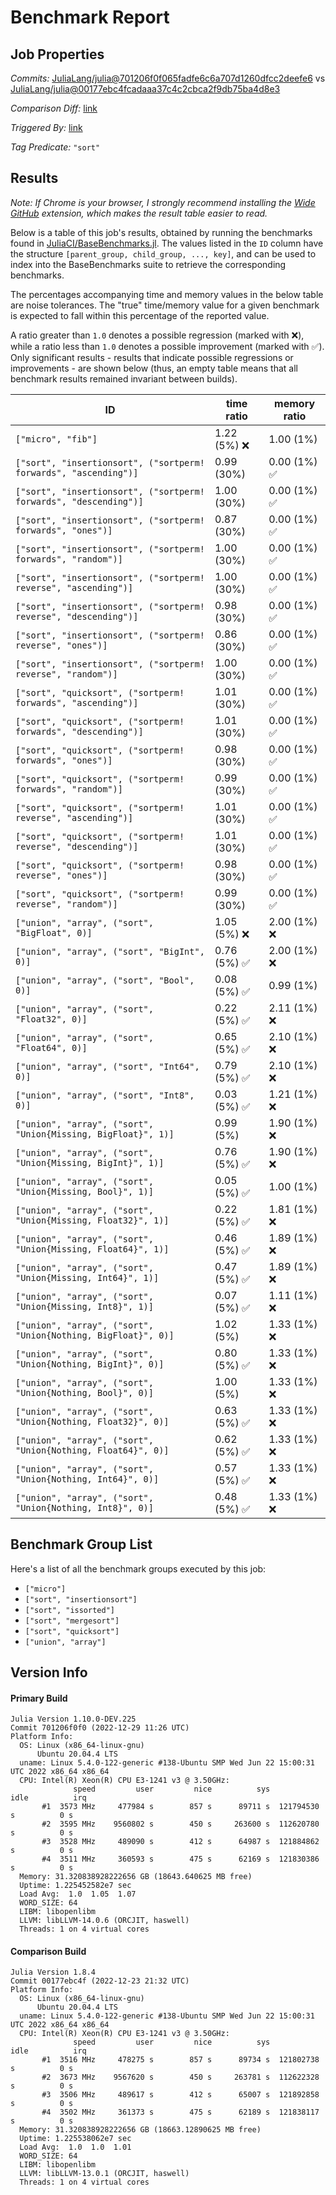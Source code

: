 # Benchmark Report

## Job Properties

*Commits:* [JuliaLang/julia@701206f0f065fadfe6c6a707d1260dfcc2deefe6](https://github.com/JuliaLang/julia/commit/701206f0f065fadfe6c6a707d1260dfcc2deefe6) vs [JuliaLang/julia@00177ebc4fcadaaa37c4c2cbca2f9db75ba4d8e3](https://github.com/JuliaLang/julia/commit/00177ebc4fcadaaa37c4c2cbca2f9db75ba4d8e3)

*Comparison Diff:* [link](https://github.com/JuliaLang/julia/compare/00177ebc4fcadaaa37c4c2cbca2f9db75ba4d8e3..701206f0f065fadfe6c6a707d1260dfcc2deefe6)

*Triggered By:* [link](https://github.com/JuliaLang/julia/pull/47973#issuecomment-1367419131)

*Tag Predicate:* `"sort"`

## Results

*Note: If Chrome is your browser, I strongly recommend installing the [Wide GitHub](https://chrome.google.com/webstore/detail/wide-github/kaalofacklcidaampbokdplbklpeldpj?hl=en)
extension, which makes the result table easier to read.*

Below is a table of this job's results, obtained by running the benchmarks found in
[JuliaCI/BaseBenchmarks.jl](https://github.com/JuliaCI/BaseBenchmarks.jl). The values
listed in the `ID` column have the structure `[parent_group, child_group, ..., key]`,
and can be used to index into the BaseBenchmarks suite to retrieve the corresponding
benchmarks.

The percentages accompanying time and memory values in the below table are noise tolerances. The "true"
time/memory value for a given benchmark is expected to fall within this percentage of the reported value.

A ratio greater than `1.0` denotes a possible regression (marked with :x:), while a ratio less
than `1.0` denotes a possible improvement (marked with :white_check_mark:). Only significant results - results
that indicate possible regressions or improvements - are shown below (thus, an empty table means that all
benchmark results remained invariant between builds).

| ID | time ratio | memory ratio |
|----|------------|--------------|
| `["micro", "fib"]` | 1.22 (5%) :x: | 1.00 (1%)  |
| `["sort", "insertionsort", ("sortperm! forwards", "ascending")]` | 0.99 (30%)  | 0.00 (1%) :white_check_mark: |
| `["sort", "insertionsort", ("sortperm! forwards", "descending")]` | 1.00 (30%)  | 0.00 (1%) :white_check_mark: |
| `["sort", "insertionsort", ("sortperm! forwards", "ones")]` | 0.87 (30%)  | 0.00 (1%) :white_check_mark: |
| `["sort", "insertionsort", ("sortperm! forwards", "random")]` | 1.00 (30%)  | 0.00 (1%) :white_check_mark: |
| `["sort", "insertionsort", ("sortperm! reverse", "ascending")]` | 1.00 (30%)  | 0.00 (1%) :white_check_mark: |
| `["sort", "insertionsort", ("sortperm! reverse", "descending")]` | 0.98 (30%)  | 0.00 (1%) :white_check_mark: |
| `["sort", "insertionsort", ("sortperm! reverse", "ones")]` | 0.86 (30%)  | 0.00 (1%) :white_check_mark: |
| `["sort", "insertionsort", ("sortperm! reverse", "random")]` | 1.00 (30%)  | 0.00 (1%) :white_check_mark: |
| `["sort", "quicksort", ("sortperm! forwards", "ascending")]` | 1.01 (30%)  | 0.00 (1%) :white_check_mark: |
| `["sort", "quicksort", ("sortperm! forwards", "descending")]` | 1.01 (30%)  | 0.00 (1%) :white_check_mark: |
| `["sort", "quicksort", ("sortperm! forwards", "ones")]` | 0.98 (30%)  | 0.00 (1%) :white_check_mark: |
| `["sort", "quicksort", ("sortperm! forwards", "random")]` | 0.99 (30%)  | 0.00 (1%) :white_check_mark: |
| `["sort", "quicksort", ("sortperm! reverse", "ascending")]` | 1.01 (30%)  | 0.00 (1%) :white_check_mark: |
| `["sort", "quicksort", ("sortperm! reverse", "descending")]` | 1.01 (30%)  | 0.00 (1%) :white_check_mark: |
| `["sort", "quicksort", ("sortperm! reverse", "ones")]` | 0.98 (30%)  | 0.00 (1%) :white_check_mark: |
| `["sort", "quicksort", ("sortperm! reverse", "random")]` | 0.99 (30%)  | 0.00 (1%) :white_check_mark: |
| `["union", "array", ("sort", "BigFloat", 0)]` | 1.05 (5%) :x: | 2.00 (1%) :x: |
| `["union", "array", ("sort", "BigInt", 0)]` | 0.76 (5%) :white_check_mark: | 2.00 (1%) :x: |
| `["union", "array", ("sort", "Bool", 0)]` | 0.08 (5%) :white_check_mark: | 0.99 (1%)  |
| `["union", "array", ("sort", "Float32", 0)]` | 0.22 (5%) :white_check_mark: | 2.11 (1%) :x: |
| `["union", "array", ("sort", "Float64", 0)]` | 0.65 (5%) :white_check_mark: | 2.10 (1%) :x: |
| `["union", "array", ("sort", "Int64", 0)]` | 0.79 (5%) :white_check_mark: | 2.10 (1%) :x: |
| `["union", "array", ("sort", "Int8", 0)]` | 0.03 (5%) :white_check_mark: | 1.21 (1%) :x: |
| `["union", "array", ("sort", "Union{Missing, BigFloat}", 1)]` | 0.99 (5%)  | 1.90 (1%) :x: |
| `["union", "array", ("sort", "Union{Missing, BigInt}", 1)]` | 0.76 (5%) :white_check_mark: | 1.90 (1%) :x: |
| `["union", "array", ("sort", "Union{Missing, Bool}", 1)]` | 0.05 (5%) :white_check_mark: | 1.00 (1%)  |
| `["union", "array", ("sort", "Union{Missing, Float32}", 1)]` | 0.22 (5%) :white_check_mark: | 1.81 (1%) :x: |
| `["union", "array", ("sort", "Union{Missing, Float64}", 1)]` | 0.46 (5%) :white_check_mark: | 1.89 (1%) :x: |
| `["union", "array", ("sort", "Union{Missing, Int64}", 1)]` | 0.47 (5%) :white_check_mark: | 1.89 (1%) :x: |
| `["union", "array", ("sort", "Union{Missing, Int8}", 1)]` | 0.07 (5%) :white_check_mark: | 1.11 (1%) :x: |
| `["union", "array", ("sort", "Union{Nothing, BigFloat}", 0)]` | 1.02 (5%)  | 1.33 (1%) :x: |
| `["union", "array", ("sort", "Union{Nothing, BigInt}", 0)]` | 0.80 (5%) :white_check_mark: | 1.33 (1%) :x: |
| `["union", "array", ("sort", "Union{Nothing, Bool}", 0)]` | 1.00 (5%)  | 1.33 (1%) :x: |
| `["union", "array", ("sort", "Union{Nothing, Float32}", 0)]` | 0.63 (5%) :white_check_mark: | 1.33 (1%) :x: |
| `["union", "array", ("sort", "Union{Nothing, Float64}", 0)]` | 0.62 (5%) :white_check_mark: | 1.33 (1%) :x: |
| `["union", "array", ("sort", "Union{Nothing, Int64}", 0)]` | 0.57 (5%) :white_check_mark: | 1.33 (1%) :x: |
| `["union", "array", ("sort", "Union{Nothing, Int8}", 0)]` | 0.48 (5%) :white_check_mark: | 1.33 (1%) :x: |

## Benchmark Group List

Here's a list of all the benchmark groups executed by this job:

- `["micro"]`
- `["sort", "insertionsort"]`
- `["sort", "issorted"]`
- `["sort", "mergesort"]`
- `["sort", "quicksort"]`
- `["union", "array"]`

## Version Info

#### Primary Build

```
Julia Version 1.10.0-DEV.225
Commit 701206f0f0 (2022-12-29 11:26 UTC)
Platform Info:
  OS: Linux (x86_64-linux-gnu)
      Ubuntu 20.04.4 LTS
  uname: Linux 5.4.0-122-generic #138-Ubuntu SMP Wed Jun 22 15:00:31 UTC 2022 x86_64 x86_64
  CPU: Intel(R) Xeon(R) CPU E3-1241 v3 @ 3.50GHz: 
              speed         user         nice          sys         idle          irq
       #1  3573 MHz     477984 s        857 s      89711 s  121794530 s          0 s
       #2  3595 MHz    9560802 s        450 s     263600 s  112620780 s          0 s
       #3  3528 MHz     489090 s        412 s      64987 s  121884862 s          0 s
       #4  3511 MHz     360593 s        475 s      62169 s  121830386 s          0 s
  Memory: 31.320838928222656 GB (18643.640625 MB free)
  Uptime: 1.225452582e7 sec
  Load Avg:  1.0  1.05  1.07
  WORD_SIZE: 64
  LIBM: libopenlibm
  LLVM: libLLVM-14.0.6 (ORCJIT, haswell)
  Threads: 1 on 4 virtual cores

```

#### Comparison Build

```
Julia Version 1.8.4
Commit 00177ebc4f (2022-12-23 21:32 UTC)
Platform Info:
  OS: Linux (x86_64-linux-gnu)
      Ubuntu 20.04.4 LTS
  uname: Linux 5.4.0-122-generic #138-Ubuntu SMP Wed Jun 22 15:00:31 UTC 2022 x86_64 x86_64
  CPU: Intel(R) Xeon(R) CPU E3-1241 v3 @ 3.50GHz: 
              speed         user         nice          sys         idle          irq
       #1  3516 MHz     478275 s        857 s      89734 s  121802738 s          0 s
       #2  3673 MHz    9567620 s        450 s     263781 s  112622328 s          0 s
       #3  3506 MHz     489617 s        412 s      65007 s  121892858 s          0 s
       #4  3502 MHz     361373 s        475 s      62189 s  121838117 s          0 s
  Memory: 31.320838928222656 GB (18663.12890625 MB free)
  Uptime: 1.225538062e7 sec
  Load Avg:  1.0  1.0  1.01
  WORD_SIZE: 64
  LIBM: libopenlibm
  LLVM: libLLVM-13.0.1 (ORCJIT, haswell)
  Threads: 1 on 4 virtual cores

```

